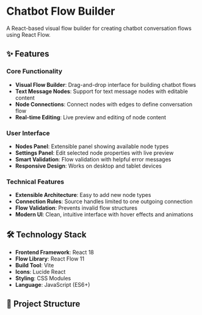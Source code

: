 # Chatbot Flow Builder

A React-based visual flow builder for creating chatbot conversation flows using React Flow.

## ✨ Features

### Core Functionality

- **Visual Flow Builder**: Drag-and-drop interface for building chatbot flows
- **Text Message Nodes**: Support for text message nodes with editable content
- **Node Connections**: Connect nodes with edges to define conversation flow
- **Real-time Editing**: Live preview and editing of node content

### User Interface

- **Nodes Panel**: Extensible panel showing available node types
- **Settings Panel**: Edit selected node properties with live preview
- **Smart Validation**: Flow validation with helpful error messages
- **Responsive Design**: Works on desktop and tablet devices

### Technical Features

- **Extensible Architecture**: Easy to add new node types
- **Connection Rules**: Source handles limited to one outgoing connection
- **Flow Validation**: Prevents invalid flow structures
- **Modern UI**: Clean, intuitive interface with hover effects and animations

## 🛠 Technology Stack

- **Frontend Framework**: React 18
- **Flow Library**: React Flow 11
- **Build Tool**: Vite
- **Icons**: Lucide React
- **Styling**: CSS Modules
- **Language**: JavaScript (ES6+)

## 📁 Project Structure

